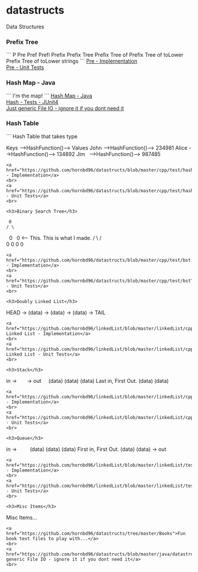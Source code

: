 # datastructs
Data Structures

<h3>Prefix Tree</h3>
```
P
Pre
Pref
Prefi
Prefix
Prefix Tree
Prefix Tree of 
Prefix Tree of toLower
Prefix Tree of toLower strings
```
<a href="https://github.com/hornbd96/datastructs/blob/master/cpp/test/prefixTree.h">Pre - Implementation</a>
<br>
<a href="https://github.com/hornbd96/datastructs/blob/master/cpp/test/prefixTreeTest.cpp">Pre - Unit Tests</a>
<br>

<h3>Hash Map - Java</h3>
```
I'm the map!
```
<a href="https://github.com/hornbd96/datastructs/blob/master/java/datastructs/src/com/data/structs/hash.java">Hash Map - Java</a>
<br>
<a href="https://github.com/hornbd96/datastructs/blob/master/java/datastructs/test/com/data/structs/hashTest.java">Hash - Tests - JUnit4</a>
<br>
<a href="https://github.com/hornbd96/datastructs/blob/master/java/datastructs/src/com/data/structs/file.java">Just generic File IO - ignore it if you dont need it</a>
<br>

<h3>Hash Table</h3>
```
Hash Table that takes type <T>

Keys   -->HashFunction()--> Values
John   -->HashFunction()--> 234981
Alice  -->HashFunction()--> 134892
Jim    -->HashFunction()--> 987485
```
<a href="https://github.com/hornbd96/datastructs/blob/master/cpp/test/hashTable.h">Hash - Implementation</a>
<br>
<a href="https://github.com/hornbd96/datastructs/blob/master/cpp/test/hashTableTest.cpp">Hash - Unit Tests</a>
<br>

<h3>Binary Search Tree</h3>
```
     0
    / \
   0   0  <-- This. This is what I made.
  / \ / \
 0  0 0  0
```
<a href="https://github.com/hornbd96/datastructs/blob/master/cpp/test/bst.h">bst - Implementation</a>
<br>
<a href="https://github.com/hornbd96/datastructs/blob/master/cpp/test/bstTest.cpp">bst - Unit Tests</a>
<br>

<h3>Doubly Linked List</h3>
```
HEAD -> (data) -> (data) -> (data) -> TAIL
```
<a href="https://github.com/hornbd96/linkedList/blob/master/linkedList/cpp/tests/doublyLinkedList.h">Doubly Linked List - Implementation</a>
<br>
<a href="https://github.com/hornbd96/linkedList/blob/master/linkedList/cpp/tests/tests.cpp">Doubly Linked List - Unit Tests</a>
<br>

<h3>Stack</h3>
```
in ->       -> out 
     (data)
     (data)
     (data)         Last in, First Out.
     (data)
     (data)
```
<a href="https://github.com/hornbd96/linkedList/blob/master/linkedList/cpp/tests/stack.h">Stack - Implementation</a>
<br>
<a href="https://github.com/hornbd96/linkedList/blob/master/linkedList/cpp/tests/stackTest.cpp">Stack - Unit Tests</a>
<br>

<h3>Queue</h3>
```
in ->     
     (data)
     (data)
     (data)         First in, First Out.
     (data)
     (data)
            -> out
```
<a href="https://github.com/hornbd96/linkedList/blob/master/linkedList/tests/queue.h">Queue - Implementation</a>
<br>
<a href="https://github.com/hornbd96/linkedList/blob/master/linkedList/tests/queueTest.cpp">Queue - Unit Tests</a>
<br>

<h3>Misc Items</h3>
```
Misc Items...
```
<a href="https://github.com/hornbd96/datastructs/tree/master/Books">Fun book text files to play with...</a>
<br>
<a href="https://github.com/hornbd96/datastructs/blob/master/java/datastructs/src/com/data/structs/file.java">Just generic File IO - ignore it if you dont need it</a>
<br>

